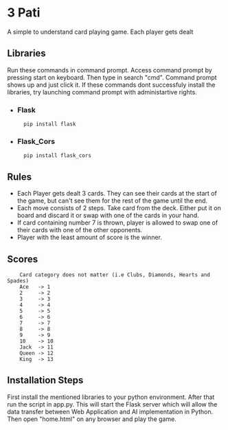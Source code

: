 # 3 Pati

A simple to understand card playing game. Each player gets dealt 

## Libraries
Run these commands in command prompt. Access command prompt by pressing start on keyboard. Then type in search "cmd". Command prompt shows up and just click it. If these commands dont successfuly install the libraries, try launching command prompt with administartive rights. 
* ### Flask
        pip install flask
        
* ### Flask_Cors
        pip install flask_cors

## Rules
* Each Player gets dealt 3 cards. They can see their cards at the start of the game, but can't see them for the rest of the game until the end.
* Each move consists of 2 steps. Take card from the deck. Either put it on board and discard it or swap with one of the cards in your hand.
* If card containing number 7 is thrown, player is allowed to swap one of their cards with one of the other opponents.
* Player with the least amount of score is the winner.
 
## Scores
        Card category does not matter (i.e Clubs, Diamonds, Hearts and Spades)
        Ace   -> 1
        2     -> 2
        3     -> 3
        4     -> 4
        5     -> 5
        6     -> 6
        7     -> 7
        8     -> 8
        9     -> 9
        10    -> 10
        Jack  -> 11
        Queen -> 12
        King  -> 13

## Installation Steps
First install the mentioned libraries to your python environment. After that run the script in app.py. This will start the Flask server which will allow the data transfer between Web Application and AI implementation in Python. Then open "home.html" on any browser and play the game. 
